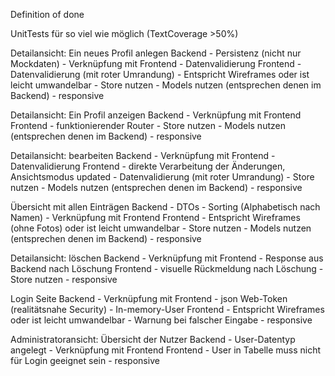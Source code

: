 Definition of done

UnitTests für so viel wie möglich (TextCoverage >50%)

Detailansicht: Ein neues Profil anlegen
  Backend
    - Persistenz (nicht nur Mockdaten)
    - Verknüpfung mit Frontend
    - Datenvalidierung
  Frontend
    - Datenvalidierung (mit roter Umrandung)
    - Entspricht Wireframes oder ist leicht umwandelbar
    - Store nutzen
    - Models nutzen (entsprechen denen im Backend)
    - responsive
    
Detailansicht: Ein Profil anzeigen
  Backend
    - Verknüpfung mit Frontend
  Frontend
    - funktionierender Router
    - Store nutzen
    - Models nutzen (entsprechen denen im Backend)
    - responsive
    
Detailansicht: bearbeiten
  Backend
    - Verknüpfung mit Frontend
    - Datenvalidierung
  Frontend
    - direkte Verarbeitung der Änderungen, Ansichtsmodus updated
    - Datenvalidierung (mit roter Umrandung)
    - Store nutzen
    - Models nutzen (entsprechen denen im Backend)
    - responsive
    
Übersicht mit allen Einträgen
  Backend
    - DTOs
    - Sorting (Alphabetisch nach Namen)
    - Verknüpfung mit Frontend
  Frontend
    - Entspricht Wireframes (ohne Fotos) oder ist leicht umwandelbar
    - Store nutzen
    - Models nutzen (entsprechen denen im Backend)
    - responsive
    
Detailansicht: löschen
  Backend
    - Verknüpfung mit Frontend
    - Response aus Backend nach Löschung
  Frontend
    - visuelle Rückmeldung nach Löschung
    - Store nutzen
    - responsive
    
Login Seite
  Backend
    - Verknüpfung mit Frontend
    - json Web-Token (realitätsnahe Security)
    - In-memory-User
  Frontend
    - Entspricht Wireframes oder ist leicht umwandelbar
    - Warnung bei falscher Eingabe
    - responsive
    
Administratoransicht: Übersicht der Nutzer
  Backend
    - User-Datentyp angelegt
    - Verknüpfung mit Frontend
  Frontend
    - User in Tabelle muss nicht für Login geeignet sein
    - responsive
